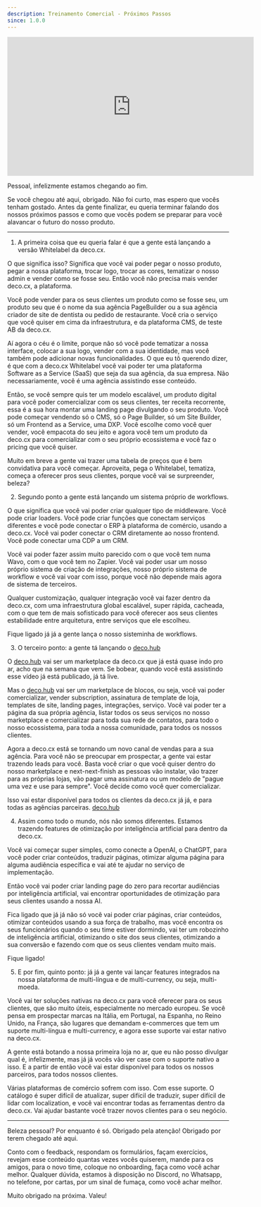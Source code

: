 ```yaml
---
description: Treinamento Comercial - Próximos Passos
since: 1.0.0
---
```


<iframe width="560" height="315" src="https://www.youtube.com/embed/XC5vrLxKcvQ?si=zKkMzoRnkxgn-wfW" title="YouTube video player" frameborder="0" allow="accelerometer; autoplay; clipboard-write; encrypted-media; gyroscope; picture-in-picture; web-share" allowfullscreen></iframe>

Pessoal, infelizmente estamos chegando ao fim.

Se você chegou até aqui, obrigado. Não foi curto, mas espero que vocês tenham
gostado. Antes da gente finalizar, eu queria terminar falando dos nossos
próximos passos e como que vocês podem se preparar para você alavancar o futuro
do nosso produto.

---

1. A primeira coisa que eu queria falar é que a gente está lançando a versão
   Whitelabel da deco.cx.

O que significa isso? Significa que você vai poder pegar o nosso produto, pegar
a nossa plataforma, trocar logo, trocar as cores, tematizar o nosso admin e
vender como se fosse seu. Então você não precisa mais vender deco.cx, a
plataforma.

Você pode vender para os seus clientes um produto como se fosse seu, um produto
seu que é o nome da sua agência PageBuilder ou a sua agência criador de site de
dentista ou pedido de restaurante. Você cria o serviço que você quiser em cima
da infraestrutura, e da plataforma CMS, de teste AB da deco.cx.

Aí agora o céu é o limite, porque não só você pode tematizar a nossa interface,
colocar a sua logo, vender com a sua identidade, mas você também pode adicionar
novas funcionalidades. O que eu tô querendo dizer, é que com a deco.cx
Whitelabel você vai poder ter uma plataforma Software as a Service (SaaS) que
seja da sua agência, da sua empresa. Não necessariamente, você é uma agência
assistindo esse conteúdo.

Então, se você sempre quis ter um modelo escalável, um produto digital para você
poder comercializar com os seus clientes, ter receita recorrente, essa é a sua
hora montar uma landing page divulgando o seu produto. Você pode começar
vendendo só o CMS, só o Page Builder, só um Site Builder, só um Frontend as a
Service, uma DXP. Você escolhe como você quer vender, você empacota do seu jeito
e agora você tem um produto da deco.cx para comercializar com o seu próprio
ecossistema e você faz o pricing que você quiser.

Muito em breve a gente vai trazer uma tabela de preços que é bem convidativa
para você começar. Aproveita, pega o Whitelabel, tematiza, começa a oferecer
pros seus clientes, porque você vai se surpreender, beleza?

2. Segundo ponto a gente está lançando um sistema próprio de workflows.

O que significa que você vai poder criar qualquer tipo de middleware. Você pode
criar loaders. Você pode criar funções que conectam serviços diferentes e você
pode conectar o ERP à plataforma de comércio, usando a deco.cx. Você vai poder
conectar o CRM diretamente ao nosso frontend. Você pode conectar uma CDP a um
CRM.

Você vai poder fazer assim muito parecido com o que você tem numa Wavo, com o
que você tem no Zapier. Você vai poder usar um nosso próprio sistema de criação
de integrações, nosso próprio sistema de workflow e você vai voar com isso,
porque você não depende mais agora de sistema de terceiros.

Qualquer customização, qualquer integração você vai fazer dentro da deco.cx, com
uma infraestrutura global escalável, super rápida, cacheada, com o que tem de
mais sofisticado para você oferecer aos seus clientes estabilidade entre
arquitetura, entre serviços que ele escolheu.

Fique ligado já já a gente lança o nosso sisteminha de workflows.

3. O terceiro ponto: a gente tá lançando o
   [deco.hub](https://www.deco.cx/pt/hub)

O [deco.hub](https://www.deco.cx/pt/hub) vai ser um marketplace da deco.cx que
já está quase indo pro ar, acho que na semana que vem. Se bobear, quando você
está assistindo esse vídeo já está publicado, já tá live.

Mas o [deco.hub](https://www.deco.cx/pt/hub) vai ser um marketplace de blocos,
ou seja, você vai poder comercializar, vender subscription, assinatura de
template de loja, templates de site, landing pages, integrações, serviço. Você
vai poder ter a página da sua própria agência, listar todos os seus serviços no
nosso marketplace e comercializar para toda sua rede de contatos, para todo o
nosso ecossistema, para toda a nossa comunidade, para todos os nossos clientes.

Agora a deco.cx está se tornando um novo canal de vendas para a sua agência.
Para você não se preocupar em prospectar, a gente vai estar trazendo leads para
você. Basta você criar o que você quiser dentro do nosso marketplace e
next-next-finish as pessoas vão instalar, vão trazer para as próprias lojas, vão
pagar uma assinatura ou um modelo de "pague uma vez e use para sempre". Você
decide como você quer comercializar.

Isso vai estar disponível para todos os clientes da deco.cx já já, e para todas
as agências parceiras. [deco.hub](https://www.deco.cx/pt/hub)

4. Assim como todo o mundo, nós não somos diferentes. Estamos trazendo features
   de otimização por inteligência artificial para dentro da deco.cx.

Você vai começar super simples, como conecte a OpenAI, o ChatGPT, para você
poder criar conteúdos, traduzir páginas, otimizar alguma página para alguma
audiência específica e vai até te ajudar no serviço de implementação.

Então você vai poder criar landing page do zero para recortar audiências por
inteligência artificial, vai encontrar oportunidades de otimização para seus
clientes usando a nossa AI.

Fica ligado que já já não só você vai poder criar páginas, criar conteúdos,
otimizar conteúdos usando a sua força de trabalho, mas você encontra os seus
funcionários quando o seu time estiver dormindo, vai ter um robozinho de
inteligência artificial, otimizando o site dos seus clientes, otimizando a sua
conversão e fazendo com que os seus clientes vendam muito mais.

Fique ligado!

5. E por fim, quinto ponto: já já a gente vai lançar features integrados na
   nossa plataforma de multi-língua e de multi-currency, ou seja, multi-moeda.

Você vai ter soluções nativas na deco.cx para você oferecer para os seus
clientes, que são muito úteis, especialmente no mercado europeu. Se você pensa
em prospectar marcas na Itália, em Portugal, na Espanha, no Reino Unido, na
França, são lugares que demandam e-commerces que tem um suporte multi-língua e
multi-currency, e agora esse suporte vai estar nativo na deco.cx.

A gente está botando a nossa primeira loja no ar, que eu não posso divulgar qual
é, infelizmente, mas já já vocês vão ver case com o suporte nativo a isso. E a
partir de então você vai estar disponível para todos os nossos parceiros, para
todos nossos clientes.

Várias plataformas de comércio sofrem com isso. Com esse suporte. O catálogo é
super difícil de atualizar, super difícil de traduzir, super difícil de lidar
com localization, e você vai encontrar todas as ferramentas dentro da deco.cx.
Vai ajudar bastante você trazer novos clientes para o seu negócio.

---

Beleza pessoal? Por enquanto é só. Obrigado pela atenção! Obrigado por terem
chegado até aqui.

Conto com o feedback, respondam os formulários, façam exercícios, revejam esse
conteúdo quantas vezes vocês quiserem, mande para os amigos, para o novo time,
coloque no onboarding, faça como você achar melhor. Qualquer dúvida, estamos à
disposição no Discord, no Whatsapp, no telefone, por cartas, por um sinal de
fumaça, como você achar melhor.

Muito obrigado na próxima. Valeu!
